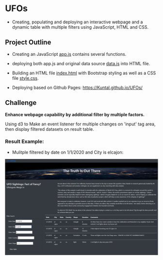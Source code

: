 # UFOs

- Creating, populating and deploying an interactive webpage and a dynamic table with multiple filters using JavaScript, HTML and CSS.

## Project Outline

- Creating an JavaScript [app.js](/static/js/app.js) contains several functions.

- deploying both app.js and original data source [data.js](/static/js/app.js) into HTML file.

- Building an HTML file [index.html](/index.html) with Bootstrap styling as well as a CSS file [style.css](/static/css/style.css).

- Deploying based on Github Pages: <https://Kuntal.github.io/UFOs/>

## Challenge

**Enhance webpage capability by additional filter by multiple factors.**

Using d3 to Make an event listener for multiple changes on 'input' tag area, then display filtered datasets on result table.

### Result Example:

- Mulitple filtered by date on 1/1/2020 and City is elcajon:

![filtered_By_Date_and_City](/Results/Challenge_filtered_by_Date_City.PNG)
